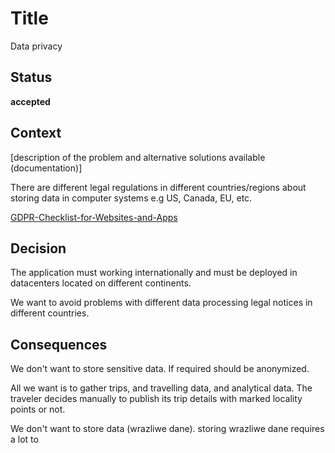 # Title

Data privacy

## Status

**accepted**

## Context

[description of the problem and alternative solutions available (documentation)]

There are different legal regulations in different countries/regions about storing data in computer systems e.g US, Canada, EU, etc.

[GDPR-Checklist-for-Websites-and-Apps](https://github.com/InspireNL/GDPR-Checklist-for-Websites-and-Apps)  

## Decision

The application must working internationally and must be deployed in datacenters located on different continents.  

We want to avoid problems with different data processing legal notices in different countries. 

## Consequences

We don't want to store sensitive data. If required should be anonymized.  

All we want is to gather trips, and travelling data, and analytical data. The traveler decides manually to publish its trip details with marked locality points or not.

We don't want to store data (wrazliwe dane).
storing wrazliwe dane requires a lot to 

